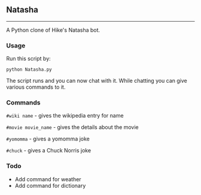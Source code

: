 ## Natasha ##

----------
A Python clone of Hike's Natasha bot.

### Usage ###
Run this script by:
```
python Natasha.py

```
The script runs and you can now chat with it. While chatting you can give various commands to it.

### Commands ###
```#wiki name``` - gives the wikipedia entry for name

```#movie movie_name``` - gives the details about the movie

```#yomomma``` - gives a yomomma joke

```#chuck``` - gives a Chuck Norris joke

### Todo ###
- Add command for weather
- Add command for dictionary